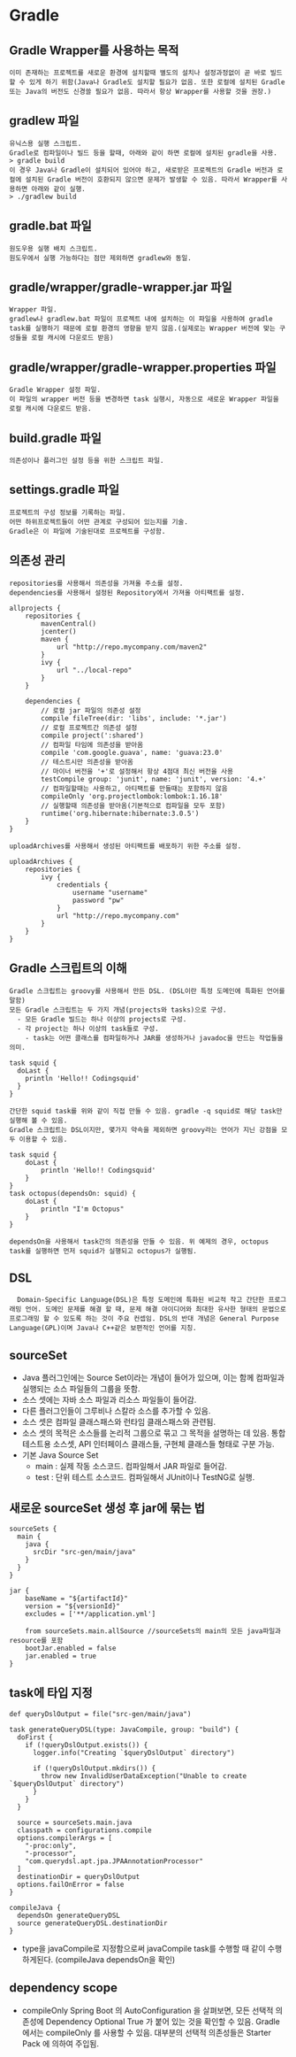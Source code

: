 # Gradle
## Gradle Wrapper를 사용하는 목적
    이미 존재하는 프로젝트를 새로운 환경에 설치할때 별도의 설치나 설정과정없이 곧 바로 빌드할 수 있게 하기 위함(Java나 Gradle도 설치할 필요가 없음. 또한 로컬에 설치된 Gradle 또는 Java의 버전도 신경쓸 필요가 없음. 따라서 항상 Wrapper를 사용할 것을 권장.)
## gradlew 파일
    유닉스용 실행 스크립트.
    Gradle로 컴파일이나 빌드 등을 할때, 아래와 같이 하면 로컬에 설치된 gradle을 사용.
    > gradle build
    이 경우 Java나 Gradle이 설치되어 있어야 하고, 새로받은 프로젝트의 Gradle 버전과 로컬에 설치된 Gradle 버전이 호환되지 않으면 문제가 발생할 수 있음. 따라서 Wrapper를 사용하면 아래와 같이 실행.
    > ./gradlew build
## gradle.bat 파일
    원도우용 실행 배치 스크립트.
    원도우에서 실행 가능하다는 점만 제외하면 gradlew와 동일.
## gradle/wrapper/gradle-wrapper.jar 파일
    Wrapper 파일.
    gradlew나 gradlew.bat 파일이 프로젝트 내에 설치하는 이 파일을 사용하여 gradle task를 실행하기 때문에 로컬 환경의 영향을 받지 않음.(실제로는 Wrapper 버전에 맞는 구성들을 로컬 캐시에 다운로드 받음)
## gradle/wrapper/gradle-wrapper.properties 파일
    Gradle Wrapper 설정 파일.
    이 파일의 wrapper 버전 등을 변경하면 task 실행시, 자동으로 새로운 Wrapper 파일을 로컬 캐시에 다운로드 받음.
## build.gradle 파일
    의존성이나 플러그인 설정 등을 위한 스크립트 파일.
## settings.gradle 파일
    프로젝트의 구성 정보를 기록하는 파일.
    어떤 하위프로젝트들이 어떤 관계로 구성되어 있는지를 기술.
    Gradle은 이 파일에 기술된대로 프로젝트를 구성함.
## 의존성 관리
    repositories를 사용해서 의존성을 가져올 주소를 설정.
    dependencies를 사용해서 설정된 Repository에서 가져올 아티팩트를 설정.
```
allprojects {
    repositories {
        mavenCentral()
        jcenter()
        maven {
            url "http://repo.mycompany.com/maven2"
        }
        ivy {
            url "../local-repo"
        }
    }

    dependencies {
        // 로컬 jar 파일의 의존성 설정
        compile fileTree(dir: 'libs', include: '*.jar')
        // 로컬 프로젝트간 의존성 설정
        compile project(':shared')
        // 컴파일 타임에 의존성을 받아옴
        compile 'com.google.guava', name: 'guava:23.0'
        // 테스트시만 의존성을 받아옴
        // 마이너 버전을 '+'로 설정해서 항상 4점대 최신 버전을 사용
        testCompile group: 'junit', name: 'junit', version: '4.+'
        // 컴파일할때는 사용하고, 아티팩트를 만들때는 포함하지 않음
        compileOnly 'org.projectlombok:lombok:1.16.18'
        // 실행할때 의존성을 받아옴(기본적으로 컴파일을 모두 포함)
        runtime('org.hibernate:hibernate:3.0.5')
    }
}
```
    uploadArchives를 사용해서 생성된 아티팩트를 배포하기 위한 주소를 설정.
```
uploadArchives {
    repositories {
        ivy {
            credentials {
                username "username"
                password "pw"
            }
            url "http://repo.mycompany.com"
        }
    }
}
```
## Gradle 스크립트의 이해
    Gradle 스크립트는 groovy를 사용해서 만든 DSL. (DSL이란 특정 도메인에 특화된 언어를 말함)
    모든 Gradle 스크립트는 두 가지 개념(projects와 tasks)으로 구성.
      - 모든 Gradle 빌드는 하나 이상의 projects로 구성.
      - 각 project는 하나 이상의 task들로 구성.
        - task는 어떤 클래스를 컴파일하거나 JAR를 생성하거나 javadoc을 만드는 작업들을 의미.
```
task squid {
  doLast {
    println 'Hello!! Codingsquid'
  }
}
```
    간단한 squid task를 위와 같이 직접 만들 수 있음. gradle -q squid로 해당 task만 실행해 볼 수 있음.
    Gradle 스크립트는 DSL이지만, 몇가지 약속을 제외하면 groovy라는 언어가 지닌 강점을 모두 이용할 수 있음.
```
task squid {
    doLast {
        println 'Hello!! Codingsquid'
    }
}
task octopus(dependsOn: squid) {
    doLast {
        println "I'm Octopus"
    }
}
```
    dependsOn을 사용해서 task간의 의존성을 만들 수 있음. 위 예제의 경우, octopus task를 실행하면 먼저 squid가 실행되고 octopus가 실행됨.
## DSL
      Domain-Specific Language(DSL)은 특정 도메인에 특화된 비교적 작고 간단한 프로그래밍 언어. 도메인 문제를 해결 할 때, 문제 해결 아이디어와 최대한 유사한 형태의 문법으로 프로그래밍 할 수 있도록 하는 것이 주요 컨셉임. DSL의 반대 개념은 General Purpose Language(GPL)이며 Java나 C++같은 보편적인 언어를 지칭.

## sourceSet
  - Java 플러그인에는 Source Set이라는 개념이 들어가 있으며, 이는 함께 컴파일과 실행되는 소스 파일들의 그룹을 뜻함.
  - 소스 셋에는 자바 소스 파일과 리소스 파일들이 들어감.
  - 다른 플러그인들이 그루비나 스칼라 소스를 추가할 수 있음.
  - 소스 셋은 컴파일 클래스패스와 런타임 클래스패스와 관련됨.
  - 소스 셋의 목적은 소스들를 논리적 그룹으로 묶고 그 목적을 설명하는 데 있음. 통합 테스트용 소스셋, API 인터페이스 클래스들, 구현체 클래스들 형태로 구분 가능.
  - 기본 Java Source Set
    - main : 실제 작동 소스코드. 컴파일해서 JAR 파일로 들어감.
    - test : 단위 테스트 소스코드. 컴파일해서 JUnit이나 TestNG로 실행.
## 새로운 sourceSet 생성 후 jar에 묶는 법
```
sourceSets {
  main {
    java {
      srcDir "src-gen/main/java"
    }
  }
}

jar {
	baseName = "${artifactId}"
	version = "${versionId}"
	excludes = ['**/application.yml']

	from sourceSets.main.allSource //sourceSets의 main의 모든 java파일과 resource를 포함
	bootJar.enabled = false
	jar.enabled = true
}
```
## task에 타입 지정
    def queryDslOutput = file("src-gen/main/java")
    
    task generateQueryDSL(type: JavaCompile, group: "build") {
      doFirst {
        if (!queryDslOutput.exists()) {
          logger.info("Creating `$queryDslOutput` directory")

          if (!queryDslOutput.mkdirs()) {
            throw new InvalidUserDataException("Unable to create `$queryDslOutput` directory")
          }
        }
      }

      source = sourceSets.main.java
      classpath = configurations.compile
      options.compilerArgs = [
        "-proc:only",
        "-processor",
        "com.querydsl.apt.jpa.JPAAnnotationProcessor"
      ]
      destinationDir = queryDslOutput
      options.failOnError = false
    }

    compileJava {
      dependsOn generateQueryDSL
      source generateQueryDSL.destinationDir
    }
    
  - type을 javaCompile로 지정함으로써 javaCompile task를 수행할 때 같이 수행하게된다. (compileJava dependsOn을 확인)
## dependency scope
  - compileOnly
    Spring Boot 의 AutoConfiguration 을 살펴보면, 모든 선택적 의존성에 Dependency Optional True 가 붙어 있는 것을 확인할 수 있음. Gradle 에서는 compileOnly 를 사용할 수 있음. 대부분의 선택적 의존성들은 Starter Pack 에 의하여 주입됨.
